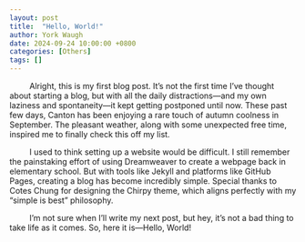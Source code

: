 ```yaml
---
layout: post
title:  "Hello, World!"
author: York Waugh
date: 2024-09-24 10:00:00 +0800
categories: [Others]
tags: []
---
```


&ensp;&ensp;&ensp;&ensp;&ensp;Alright, this is my first blog post. It’s not the first time I’ve thought about starting a blog, but with all the daily distractions—and my own laziness and spontaneity—it kept getting postponed until now. These past few days, Canton has been enjoying a rare touch of autumn coolness in September. The pleasant weather, along with some unexpected free time, inspired me to finally check this off my list.  
  
&ensp;&ensp;&ensp;&ensp;&ensp;I used to think setting up a website would be difficult. I still remember the painstaking effort of using Dreamweaver to create a webpage back in elementary school. But with tools like Jekyll and platforms like GitHub Pages, creating a blog has become incredibly simple. Special thanks to Cotes Chung for designing the Chirpy theme, which aligns perfectly with my “simple is best” philosophy.  
  
&ensp;&ensp;&ensp;&ensp;&ensp;I’m not sure when I’ll write my next post, but hey, it’s not a bad thing to take life as it comes. So, here it is—Hello, World!
